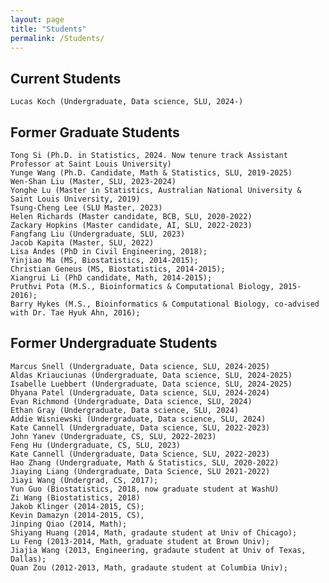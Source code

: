 ```yaml
---
layout: page
title: "Students"
permalink: /Students/
---
```


## Current Students ##

    Lucas Koch (Undergraduate, Data science, SLU, 2024-)   

## Former Graduate Students ##

    Tong Si (Ph.D. in Statistics, 2024. Now tenure track Assistant Professor at Saint Louis University)
    Yunge Wang (Ph.D. Candidate, Math & Statistics, SLU, 2019-2025)
    Wen-Shan Liu (Master, SLU, 2023-2024)
    Yonghe Lu (Master in Statistics, Australian National University & Saint Louis University, 2019)
    Tsung-Cheng Lee (SLU Master, 2023)
    Helen Richards (Master candidate, BCB, SLU, 2020-2022)
    Zackary Hopkins (Master candidate, AI, SLU, 2022-2023)
    Fangfang Liu (Undergraduate, SLU, 2023)
    Jacob Kapita (Master, SLU, 2022)
    Lisa Andes (PhD in Civil Engineering, 2018);
    Yinjiao Ma (MS, Biostatistics, 2014-2015);
    Christian Geneus (MS, Biostatistics, 2014-2015);
    Xiangrui Li (PhD candidate, Math, 2014-2015);
    Pruthvi Pota (M.S., Bioinformatics & Computational Biology, 2015-2016);
    Barry Hykes (M.S., Bioinformatics & Computational Biology, co-advised with Dr. Tae Hyuk Ahn, 2016); 

## Former Undergraduate Students ##

    Marcus Snell (Undergraduate, Data science, SLU, 2024-2025)
    Aldas Kriauciunas (Undergraduate, Data science, SLU, 2024-2025)
    Isabelle Luebbert (Undergraduate, Data science, SLU, 2024-2025)
    Dhyana Patel (Undergraduate, Data science, SLU, 2024-2024) 
    Evan Richmond (Undergraduate, Data science, SLU, 2024)
    Ethan Gray (Undergraduate, Data science, SLU, 2024)
    Addie Wisniewski (Undergraduate, Data science, SLU, 2024)
    Kate Cannell (Undergraduate, Data science, SLU, 2022-2023)
    John Yanev (Undergraduate, CS, SLU, 2022-2023)
    Feng Hu (Undergraduate, CS, SLU, 2023)
    Kate Cannell (Undergraduate, Data Science, SLU, 2022-2023)
    Hao Zhang (Undergraduate, Math & Statistics, SLU, 2020-2022)
    Jiaying Liang (Undergraduate, Data Science, SLU 2021-2022)
    Jiayi Wang (Undergrad, CS, 2017);
    Yun Guo (Biostatistics, 2018, now graduate student at WashU)
    Zi Wang (Biostatistics, 2018)
    Jakob Klinger (2014-2015, CS);
    Kevin Damazyn (2014-2015, CS),
    Jinping Qiao (2014, Math);
    Shiyang Huang (2014, Math, gradaute student at Univ of Chicago);
    Lu Feng (2013-2014, Math, graduate student at Brown Univ);
    Jiajia Wang (2013, Engineering, gradaute student at Univ of Texas, Dallas);
    Quan Zou (2012-2013, Math, gradaute student at Columbia Univ);
